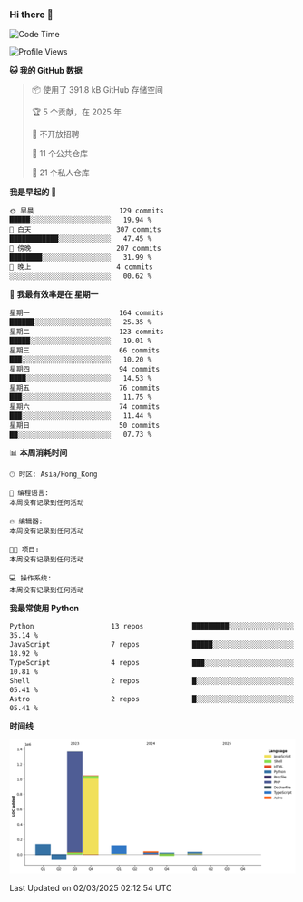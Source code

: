 ### Hi there 👋

<!--
**Mrzqd/Mrzqd** is a ✨ _special_ ✨ repository because its `README.md` (this file) appears on your GitHub profile.

Here are some ideas to get you started:

- 🔭 I’m currently working on ...
- 🌱 I’m currently learning ...
- 👯 I’m looking to collaborate on ...
- 🤔 I’m looking for help with ...
- 💬 Ask me about ...
- 📫 How to reach me: ...
- 😄 Pronouns: ...
- ⚡ Fun fact: ...
-->
<!--START_SECTION:waka-->
![Code Time](http://img.shields.io/badge/Code%20Time-260%20hrs%2011%20mins-blue)

![Profile Views](http://img.shields.io/badge/%E4%B8%AA%E4%BA%BA%E8%B5%84%E6%96%99%E8%A7%82%E7%9C%8B%E6%AC%A1%E6%95%B0-8-blue)

**🐱 我的 GitHub 数据** 

> 📦  使用了 391.8 kB GitHub 存储空间 
 > 
> 🏆 5 个贡献，在 2025 年
 > 
> 🚫 不开放招聘
 > 
> 📜 11 个公共仓库 
 > 
> 🔑 21 个私人仓库 
 > 
**我是早起的 🐤** 

```text
🌞 早晨                     129 commits         █████░░░░░░░░░░░░░░░░░░░░   19.94 % 
🌆 白天                     307 commits         ████████████░░░░░░░░░░░░░   47.45 % 
🌃 傍晚                     207 commits         ████████░░░░░░░░░░░░░░░░░   31.99 % 
🌙 晚上                     4 commits           ░░░░░░░░░░░░░░░░░░░░░░░░░   00.62 % 
```
📅 **我最有效率是在 星期一** 

```text
星期一                      164 commits         ██████░░░░░░░░░░░░░░░░░░░   25.35 % 
星期二                      123 commits         █████░░░░░░░░░░░░░░░░░░░░   19.01 % 
星期三                      66 commits          ███░░░░░░░░░░░░░░░░░░░░░░   10.20 % 
星期四                      94 commits          ████░░░░░░░░░░░░░░░░░░░░░   14.53 % 
星期五                      76 commits          ███░░░░░░░░░░░░░░░░░░░░░░   11.75 % 
星期六                      74 commits          ███░░░░░░░░░░░░░░░░░░░░░░   11.44 % 
星期日                      50 commits          ██░░░░░░░░░░░░░░░░░░░░░░░   07.73 % 
```


📊 **本周消耗时间** 

```text
🕑︎ 时区: Asia/Hong_Kong

💬 编程语言: 
本周没有记录到任何活动

🔥 编辑器: 
本周没有记录到任何活动

🐱‍💻 项目: 
本周没有记录到任何活动

💻 操作系统: 
本周没有记录到任何活动
```

**我最常使用 Python** 

```text
Python                   13 repos            █████████░░░░░░░░░░░░░░░░   35.14 % 
JavaScript               7 repos             █████░░░░░░░░░░░░░░░░░░░░   18.92 % 
TypeScript               4 repos             ███░░░░░░░░░░░░░░░░░░░░░░   10.81 % 
Shell                    2 repos             █░░░░░░░░░░░░░░░░░░░░░░░░   05.41 % 
Astro                    2 repos             █░░░░░░░░░░░░░░░░░░░░░░░░   05.41 % 
```



**时间线**

![Lines of Code chart](https://raw.githubusercontent.com/Mrzqd/Mrzqd/main/assets/bar_graph.png)


 Last Updated on 02/03/2025 02:12:54 UTC
<!--END_SECTION:waka-->
